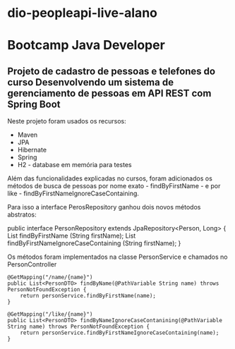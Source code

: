 # dio-peopleapi-live-alano
<H1>Bootcamp Java Developer</H1>
<H2>Projeto de cadastro de pessoas e telefones do curso Desenvolvendo um sistema de gerenciamento de pessoas em API REST com Spring Boot </H2>

Neste projeto foram usados os recursos:

* Maven
* JPA
* Hibernate
* Spring
* H2 - database em memória para testes

Além das funcionalidades explicadas no cursos, foram adicionados os métodos de busca de pessoas por nome exato - findByFirstName - e por like - findByFirstNameIgnoreCaseContaining.

Para isso a interface PerosRepository ganhou dois novos métodos abstratos:

public interface PersonRepository extends JpaRepository<Person, Long> {
    List<Person> findByFirstName (String firstName);
    List<Person> findByFirstNameIgnoreCaseContaining (String firstName);
}

Os métodos foram implementados na classe PersonService e chamados no PersonController

    @GetMapping("/name/{name}")
    public List<PersonDTO> findByName(@PathVariable String name) throws PersonNotFoundException {
        return personService.findByFirstName(name);
    }

    @GetMapping("/like/{name}")
    public List<PersonDTO> findByNameIgnoreCaseContanining(@PathVariable String name) throws PersonNotFoundException {
        return personService.findByFirstNameIgnoreCaseContaining(name);
    }


